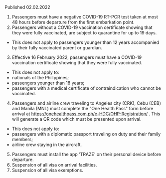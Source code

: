 Published 02.02.2022
1. Passengers must have a negative COVID-19 RT-PCR test taken at most 48 hours before departure from the first embarkation point.
2. Passengers without a COVID-19 vaccination certificate showing that they were fully vaccinated, are subject to quarantine for up to 19 days.
- This does not apply to passengers younger than 12 years accompanied by their fully vaccinated parent or guardian.
3. Effective 16 February 2022, passengers must have a COVID-19 vaccination certificate showing that they were fully vaccinated.
- This does not apply to:
- nationals of the Philippines;
- passengers younger than 18 years;
- passengers with a medical certificate of contraindication who cannot be vaccinated.
4. Passengers and airline crew traveling to Angeles city (CRK), Cebu (CEB) and Manila (MNL) must complete the "One Health Pass" form before arrival at <a href="https://onehealthpass.com.ph/e-HDC/OHP-Registration/">https://onehealthpass.com.ph/e-HDC/OHP-Registration/</a> . This will generate a QR code which must be presented upon arrival.
- This does not apply to:
- passengers with a diplomatic passport traveling on duty and their family members;
- airline crew staying in the aircraft.
5. Passengers must install the app 'TRAZE' on their personal device before departure.
6. Suspension of all visa on arrival facilities.
7. Suspension of all visa exemptions.